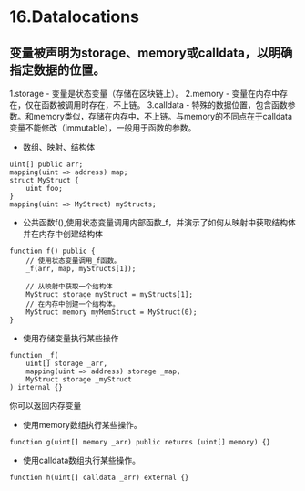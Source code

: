 # 16.Datalocations
## 变量被声明为storage、memory或calldata，以明确指定数据的位置。
1.storage - 变量是状态变量（存储在区块链上）。
2.memory - 变量在内存中存在，仅在函数被调用时存在，不上链。
3.calldata - 特殊的数据位置，包含函数参数。和memory类似，存储在内存中，不上链。与memory的不同点在于calldata变量不能修改（immutable），一般用于函数的参数。
* 数组、映射、结构体
```solidity
uint[] public arr;
mapping(uint => address) map;
struct MyStruct {
    uint foo;
}
mapping(uint => MyStruct) myStructs;
```

* 公共函数f(),使用状态变量调用内部函数_f，并演示了如何从映射中获取结构体并在内存中创建结构体
```solidity
function f() public {
    // 使用状态变量调用_f函数。
    _f(arr, map, myStructs[1]);

    // 从映射中获取一个结构体
    MyStruct storage myStruct = myStructs[1];
    // 在内存中创建一个结构体。
    MyStruct memory myMemStruct = MyStruct(0);
}
```

* 使用存储变量执行某些操作
```solidity
function _f(
    uint[] storage _arr,
    mapping(uint => address) storage _map,
    MyStruct storage _myStruct
) internal {}
```

你可以返回内存变量
* 使用memory数组执行某些操作。
```solidity
function g(uint[] memory _arr) public returns (uint[] memory) {}
```

* 使用calldata数组执行某些操作。
```solidity
function h(uint[] calldata _arr) external {}
```

